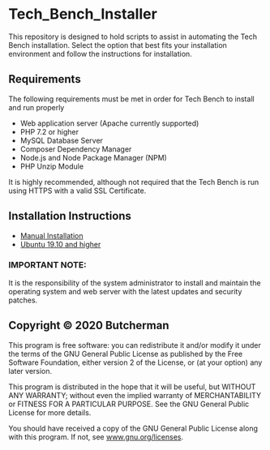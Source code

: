 # Tech_Bench_Installer

This repository is designed to hold scripts to assist in automating the Tech Bench installation.  Select the option that best fits your installation environment and follow the instructions for installation.



## Requirements

The following requirements must be met in order for Tech Bench to install and run properly
*  Web application server (Apache currently supported)
*  PHP 7.2 or higher
*  MySQL Database Server
*  Composer Dependency Manager
*  Node.js and Node Package Manager (NPM)
*  PHP Unzip Module

It is highly recommended, although not required that the Tech Bench is run using HTTPS with a valid SSL Certificate.  

## Installation Instructions
*  [Manual Installation](Manual_Installation/Instructions.md)
*  [Ubuntu 19.10 and higher](Ubuntu_Server/Instructions.md)




### IMPORTANT NOTE:  
It is the responsibility of the system administrator to install and maintain the operating system and web server with the latest updates and security patches.

## Copyright © 2020 Butcherman

This program is free software:  you can redistribute it and/or modify it under the terms of the GNU
General Public License as published by the Free Software Foundation, either version 2 of the License,
or (at your option) any later version.

This program is distributed in the hope that it will be useful, but WITHOUT ANY WARRANTY; without even
the implied warranty of MERCHANTABILITY or FITNESS FOR A PARTICULAR PURPOSE.  See the GNU General Public
License for more details.

You should have received a copy of the GNU General Public License along with this program.  If not, see
www.gnu.org/licenses.